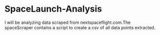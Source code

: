 # SpaceLaunch-Analysis
I will be analyzing data scraped from nextspaceflight.com.The spaceScraper contains a script to create a csv of all data points extracted.
